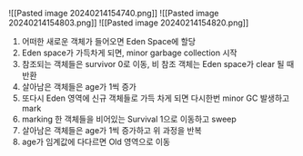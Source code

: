 ![[Pasted image 20240214154740.png]]
![[Pasted image 20240214154803.png]]
![[Pasted image 20240214154820.png]]
1. 어떠한 새로운 객체가 들어오면 Eden Space에 할당
2. Eden space가 가득차게 되면, minor garbage collection 시작
3. 참조되는 객체들은 survivor 0로 이동, 비 참조 객체는 Eden space가 clear 될 때 반환
4. 살아남은 객체들은 age가 1씩 증가
5. 또다시 Eden 영역에 신규 객체들로 가득 차게 되면 다시한번 minor GC 발생하고 mark
6. marking 한 객체들을 비어있는 Survival 1으로 이동하고 sweep
7. 살아남은 객체들은 age가 1씩 증가하고 위 과정을 반복
8. age가 임계값에 다다르면 Old 영역으로 이동

